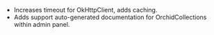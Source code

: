 ---
---

- Increases timeout for OkHttpClient, adds caching.
- Adds support auto-generated documentation for OrchidCollections within admin panel. 
